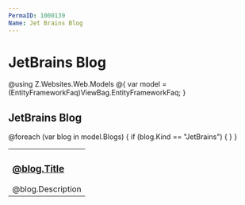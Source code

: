 ```yaml
---
PermaID: 1000139
Name: Jet Brains Blog
---
```


# JetBrains Blog

@using Z.Websites.Web.Models
@{
    var model = (EntityFrameworkFaq)ViewBag.EntityFrameworkFaq;
}

<h2>JetBrains Blog</h2>

<table>
    <tbody>
        @foreach (var blog in model.Blogs)
        {
            if (blog.Kind == "JetBrains")
            {
                <tr>
                    <td>
                        <h3><a href="@blog.Url">@blog.Title</a></h3>
                        @blog.Description
                    </td>
                </tr>
            }
        }
    </tbody>
</table>